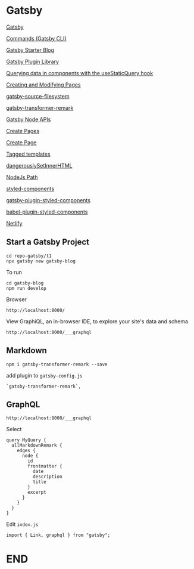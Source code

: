 # Gatsby

[Gatsby](https://www.gatsbyjs.org/)

[Commands (Gatsby CLI)](https://www.gatsbyjs.org/docs/gatsby-cli/)

[Gatsby Starter Blog](https://github.com/gatsbyjs/gatsby-starter-blog)

[Gatsby Plugin Library](https://www.gatsbyjs.org/plugins/)

[Querying data in components with the useStaticQuery hook](https://www.gatsbyjs.org/docs/use-static-query/)

[Creating and Modifying Pages](https://www.gatsbyjs.org/docs/creating-and-modifying-pages/)

[gatsby-source-filesystem](https://www.gatsbyjs.org/packages/gatsby-source-filesystem/)

[gatsby-transformer-remark](https://www.gatsbyjs.org/packages/gatsby-transformer-remark/)

[Gatsby Node APIs](https://www.gatsbyjs.org/docs/node-apis/)

[Create Pages](https://www.gatsbyjs.org/docs/node-apis/#createPages)

[Create Page](https://www.gatsbyjs.org/docs/node-apis/#createPage)

[Tagged templates](https://developer.mozilla.org/en-US/docs/Web/JavaScript/Reference/Template_literals#Tagged_templates)

[dangerouslySetInnerHTML](https://reactjs.org/docs/dom-elements.html#dangerouslysetinnerhtml)

[NodeJs Path](https://nodejs.org/api/path.html)

[styled-components](https://www.npmjs.com/package/styled-components)

[gatsby-plugin-styled-components](https://www.npmjs.com/package/gatsby-plugin-styled-components)

[babel-plugin-styled-components](https://www.npmjs.com/package/babel-plugin-styled-components)

[Netlify](https://www.netlify.com/)




## Start a Gatsby Project

```
cd repo-gatsby/t1
npx gatsby new gatsby-blog
```

To run

```
cd gatsby-blog
npm run develop
```

Browser

```
http://localhost:8000/
```

View GraphiQL, an in-browser IDE, to explore your site's data and schema

```⠀
http://localhost:8000/___graphql
```

## Markdown

```
npm i gatsby-transformer-remark --save
```

add plugin to `gatsby-config.js`

```
`gatsby-transformer-remark`,
```

## GraphQL

```
http://localhost:8000/___graphql
```

Select

```
query MyQuery {
  allMarkdownRemark {
    edges {
      node {
        id
        frontmatter {
          date
          description
          title
        }
        excerpt
      }
    }
  }
}
```

Edit `index.js`

```
import { Link, graphql } from "gatsby";
```












# END